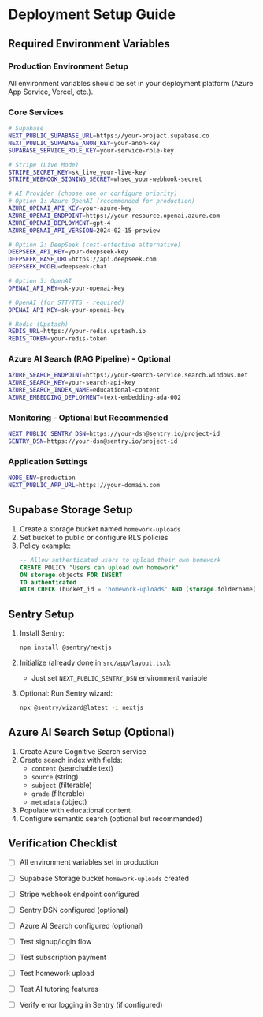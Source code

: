 # Deployment Setup Guide

## Required Environment Variables

### Production Environment Setup

All environment variables should be set in your deployment platform (Azure App Service, Vercel, etc.).

### Core Services

```bash
# Supabase
NEXT_PUBLIC_SUPABASE_URL=https://your-project.supabase.co
NEXT_PUBLIC_SUPABASE_ANON_KEY=your-anon-key
SUPABASE_SERVICE_ROLE_KEY=your-service-role-key

# Stripe (Live Mode)
STRIPE_SECRET_KEY=sk_live_your-live-key
STRIPE_WEBHOOK_SIGNING_SECRET=whsec_your-webhook-secret

# AI Provider (choose one or configure priority)
# Option 1: Azure OpenAI (recommended for production)
AZURE_OPENAI_API_KEY=your-azure-key
AZURE_OPENAI_ENDPOINT=https://your-resource.openai.azure.com
AZURE_OPENAI_DEPLOYMENT=gpt-4
AZURE_OPENAI_API_VERSION=2024-02-15-preview

# Option 2: DeepSeek (cost-effective alternative)
DEEPSEEK_API_KEY=your-deepseek-key
DEEPSEEK_BASE_URL=https://api.deepseek.com
DEEPSEEK_MODEL=deepseek-chat

# Option 3: OpenAI
OPENAI_API_KEY=sk-your-openai-key

# OpenAI (for STT/TTS - required)
OPENAI_API_KEY=sk-your-openai-key

# Redis (Upstash)
REDIS_URL=https://your-redis.upstash.io
REDIS_TOKEN=your-redis-token
```

### Azure AI Search (RAG Pipeline) - Optional

```bash
AZURE_SEARCH_ENDPOINT=https://your-search-service.search.windows.net
AZURE_SEARCH_KEY=your-search-api-key
AZURE_SEARCH_INDEX_NAME=educational-content
AZURE_EMBEDDING_DEPLOYMENT=text-embedding-ada-002
```

### Monitoring - Optional but Recommended

```bash
NEXT_PUBLIC_SENTRY_DSN=https://your-dsn@sentry.io/project-id
SENTRY_DSN=https://your-dsn@sentry.io/project-id
```

### Application Settings

```bash
NODE_ENV=production
NEXT_PUBLIC_APP_URL=https://your-domain.com
```

## Supabase Storage Setup

1. Create a storage bucket named `homework-uploads`
2. Set bucket to public or configure RLS policies
3. Policy example:
   ```sql
   -- Allow authenticated users to upload their own homework
   CREATE POLICY "Users can upload own homework"
   ON storage.objects FOR INSERT
   TO authenticated
   WITH CHECK (bucket_id = 'homework-uploads' AND (storage.foldername(name))[1] = auth.uid()::text);
   ```

## Sentry Setup

1. Install Sentry:
   ```bash
   npm install @sentry/nextjs
   ```

2. Initialize (already done in `src/app/layout.tsx`):
   - Just set `NEXT_PUBLIC_SENTRY_DSN` environment variable

3. Optional: Run Sentry wizard:
   ```bash
   npx @sentry/wizard@latest -i nextjs
   ```

## Azure AI Search Setup (Optional)

1. Create Azure Cognitive Search service
2. Create search index with fields:
   - `content` (searchable text)
   - `source` (string)
   - `subject` (filterable)
   - `grade` (filterable)
   - `metadata` (object)
3. Populate with educational content
4. Configure semantic search (optional but recommended)

## Verification Checklist

- [ ] All environment variables set in production
- [ ] Supabase Storage bucket `homework-uploads` created
- [ ] Stripe webhook endpoint configured
- [ ] Sentry DSN configured (optional)
- [ ] Azure AI Search configured (optional)
- [ ] Test signup/login flow
- [ ] Test subscription payment
- [ ] Test homework upload
- [ ] Test AI tutoring features
- [ ] Verify error logging in Sentry (if configured)

